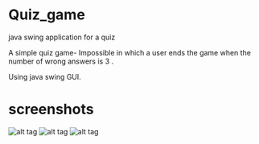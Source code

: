 Quiz_game
=========
java swing application for a quiz 

A simple quiz game- Impossible in which a user ends the game when the number of wrong answers is 3 . 

Using java swing GUI.

screenshots
===========
![alt tag](https://github.com/gauthamzz/Quiz_game/blob/master/login%20(1).PNG)
![alt tag](https://github.com/gauthamzz/Quiz_game/blob/master/game%20(1).PNG)
![alt tag](https://github.com/gauthamzz/Quiz_game/blob/master/end%20(1).PNG)

